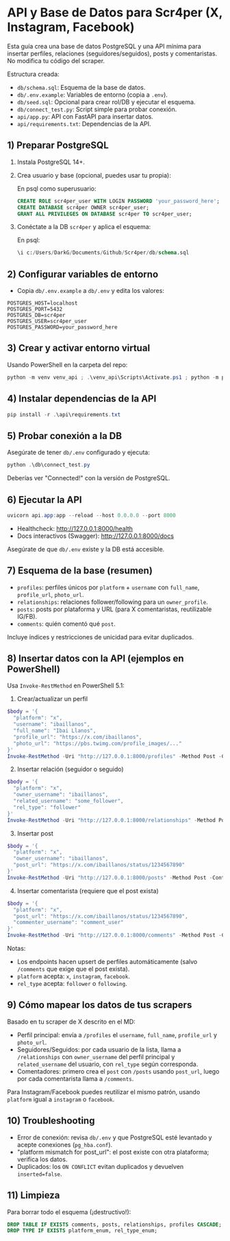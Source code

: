 # API y Base de Datos para Scr4per (X, Instagram, Facebook)

Esta guía crea una base de datos PostgreSQL y una API mínima para insertar perfiles, relaciones (seguidores/seguidos), posts y comentaristas. No modifica tu código del scraper.

Estructura creada:

- `db/schema.sql`: Esquema de la base de datos.
- `db/.env.example`: Variables de entorno (copia a `.env`).
- `db/seed.sql`: Opcional para crear rol/DB y ejecutar el esquema.
- `db/connect_test.py`: Script simple para probar conexión.
- `api/app.py`: API con FastAPI para insertar datos.
- `api/requirements.txt`: Dependencias de la API.

## 1) Preparar PostgreSQL

1. Instala PostgreSQL 14+.
2. Crea usuario y base (opcional, puedes usar tu propia):

   En psql como superusuario:

   ```sql
   CREATE ROLE scr4per_user WITH LOGIN PASSWORD 'your_password_here';
   CREATE DATABASE scr4per OWNER scr4per_user;
   GRANT ALL PRIVILEGES ON DATABASE scr4per TO scr4per_user;
   ```

3. Conéctate a la DB `scr4per` y aplica el esquema:

   En psql:

   ```sql
   \i c:/Users/DarkG/Documents/Github/Scr4per/db/schema.sql
   ```

## 2) Configurar variables de entorno

- Copia `db/.env.example` a `db/.env` y edita los valores:

```
POSTGRES_HOST=localhost
POSTGRES_PORT=5432
POSTGRES_DB=scr4per
POSTGRES_USER=scr4per_user
POSTGRES_PASSWORD=your_password_here
```

## 3) Crear y activar entorno virtual

Usando PowerShell en la carpeta del repo:

```powershell
python -m venv venv_api ; .\venv_api\Scripts\Activate.ps1 ; python -m pip install --upgrade pip
```

## 4) Instalar dependencias de la API

```powershell
pip install -r .\api\requirements.txt
```

## 5) Probar conexión a la DB

Asegúrate de tener `db/.env` configurado y ejecuta:

```powershell
python .\db\connect_test.py
```

Deberías ver "Connected!" con la versión de PostgreSQL.

## 6) Ejecutar la API

```powershell
uvicorn api.app:app --reload --host 0.0.0.0 --port 8000
```

- Healthcheck: http://127.0.0.1:8000/health
- Docs interactivos (Swagger): http://127.0.0.1:8000/docs

Asegúrate de que `db/.env` existe y la DB está accesible.

## 7) Esquema de la base (resumen)

- `profiles`: perfiles únicos por `platform` + `username` con `full_name`, `profile_url`, `photo_url`.
- `relationships`: relaciones follower/following para un `owner_profile`.
- `posts`: posts por plataforma y URL (para X comentaristas, reutilizable IG/FB).
- `comments`: quién comentó qué `post`.

Incluye índices y restricciones de unicidad para evitar duplicados.

## 8) Insertar datos con la API (ejemplos en PowerShell)

Usa `Invoke-RestMethod` en PowerShell 5.1:

1) Crear/actualizar un perfil

```powershell
$body = '{
  "platform": "x",
  "username": "ibaillanos",
  "full_name": "Ibai Llanos",
  "profile_url": "https://x.com/ibaillanos",
  "photo_url": "https://pbs.twimg.com/profile_images/..."
}'
Invoke-RestMethod -Uri "http://127.0.0.1:8000/profiles" -Method Post -ContentType 'application/json' -Body $body
```

2) Insertar relación (seguidor o seguido)

```powershell
$body = '{
  "platform": "x",
  "owner_username": "ibaillanos",
  "related_username": "some_follower",
  "rel_type": "follower"
}'
Invoke-RestMethod -Uri "http://127.0.0.1:8000/relationships" -Method Post -ContentType 'application/json' -Body $body
```

3) Insertar post

```powershell
$body = '{
  "platform": "x",
  "owner_username": "ibaillanos",
  "post_url": "https://x.com/ibaillanos/status/1234567890"
}'
Invoke-RestMethod -Uri "http://127.0.0.1:8000/posts" -Method Post -ContentType 'application/json' -Body $body
```

4) Insertar comentarista (requiere que el post exista)

```powershell
$body = '{
  "platform": "x",
  "post_url": "https://x.com/ibaillanos/status/1234567890",
  "commenter_username": "comment_user"
}'
Invoke-RestMethod -Uri "http://127.0.0.1:8000/comments" -Method Post -ContentType 'application/json' -Body $body
```

Notas:
- Los endpoints hacen upsert de perfiles automáticamente (salvo `/comments` que exige que el post exista).
- `platform` acepta: `x`, `instagram`, `facebook`.
- `rel_type` acepta: `follower` o `following`.

## 9) Cómo mapear los datos de tus scrapers

Basado en tu scraper de X descrito en el MD:

- Perfil principal: envía a `/profiles` el `username`, `full_name`, `profile_url` y `photo_url`.
- Seguidores/Seguidos: por cada usuario de la lista, llama a `/relationships` con `owner_username` del perfil principal y `related_username` del usuario, con `rel_type` según corresponda.
- Comentadores: primero crea el `post` con `/posts` usando `post_url`, luego por cada comentarista llama a `/comments`.

Para Instagram/Facebook puedes reutilizar el mismo patrón, usando `platform` igual a `instagram` o `facebook`.

## 10) Troubleshooting

- Error de conexión: revisa `db/.env` y que PostgreSQL esté levantado y acepte conexiones (`pg_hba.conf`).
- "platform mismatch for post_url": el post existe con otra plataforma; verifica los datos.
- Duplicados: los `ON CONFLICT` evitan duplicados y devuelven `inserted=false`.

## 11) Limpieza

Para borrar todo el esquema (¡destructivo!):

```sql
DROP TABLE IF EXISTS comments, posts, relationships, profiles CASCADE;
DROP TYPE IF EXISTS platform_enum, rel_type_enum;
```

